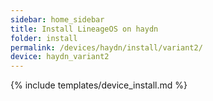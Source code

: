```yaml
---
sidebar: home_sidebar
title: Install LineageOS on haydn
folder: install
permalink: /devices/haydn/install/variant2/
device: haydn_variant2
---
```

{% include templates/device_install.md %}
